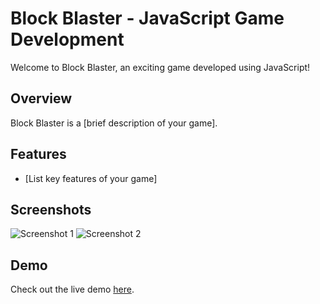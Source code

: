# Block Blaster - JavaScript Game Development

Welcome to Block Blaster, an exciting game developed using JavaScript!

## Overview

Block Blaster is a [brief description of your game].

## Features

- [List key features of your game]

## Screenshots

![Screenshot 1](link_to_screenshot_1)
![Screenshot 2](link_to_screenshot_2)

## Demo

Check out the live demo [here](your_game_website_link).


